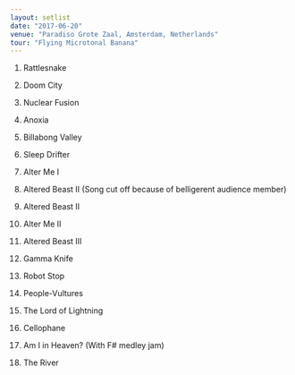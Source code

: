 ```yaml
---
layout: setlist
date: "2017-06-20"
venue: "Paradiso Grote Zaal, Amsterdam, Netherlands"
tour: "Flying Microtonal Banana"
---
```



 1. Rattlesnake

 2. Doom City

 3. Nuclear Fusion

 4. Anoxia

 5. Billabong Valley

 6. Sleep Drifter

 7. Alter Me I

 8. Altered Beast II
    (Song cut off because of belligerent audience member)

 9. Altered Beast II

10. Alter Me II

11. Altered Beast III

12. Gamma Knife

13. Robot Stop

14. People-Vultures

15. The Lord of Lightning

16. Cellophane

17. Am I in Heaven?
    (With F# medley jam)

18. The River


